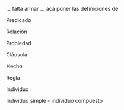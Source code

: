 ... falta armar ... acá poner las definiciones de

Predicado

Relación

Propiedad

Cláusula

Hecho

Regla

Individuo

Individuo simple - individuo compuesto
